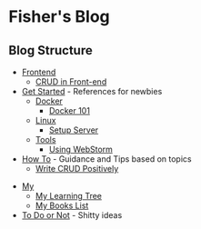 # Fisher's Blog

<!-- > Created by Fisher at 2:53 AM on 1/11/17. -->


## Blog Structure

- [Frontend](frontend/)
	- [CRUD in Front-end](frontend/CRUD-in-Frontend/)
- [Get Started](get-started/) - References for newbies
	- [Docker](/#)
		- [Docker 101](get-started/docker/)
	- [Linux](/#)
		- [Setup Server](get-started/linux/Setup-Server.html)
	- [Tools](/#)
		- [Using WebStorm](get-started/tools/WebStorm.html)
- [How To](/#) - Guidance and Tips based on topics
	- [Write CRUD Positively](how-to/Write-CRUD-Positively.html)
<!-- - [Programming](programming/) (Programming Tips) -->
- [My](my/)
	- [My Learning Tree](my/Learning-Tree.html)
	- [My Books List](my/Books-List.html)
- [To Do or Not](/#) - Shitty ideas
